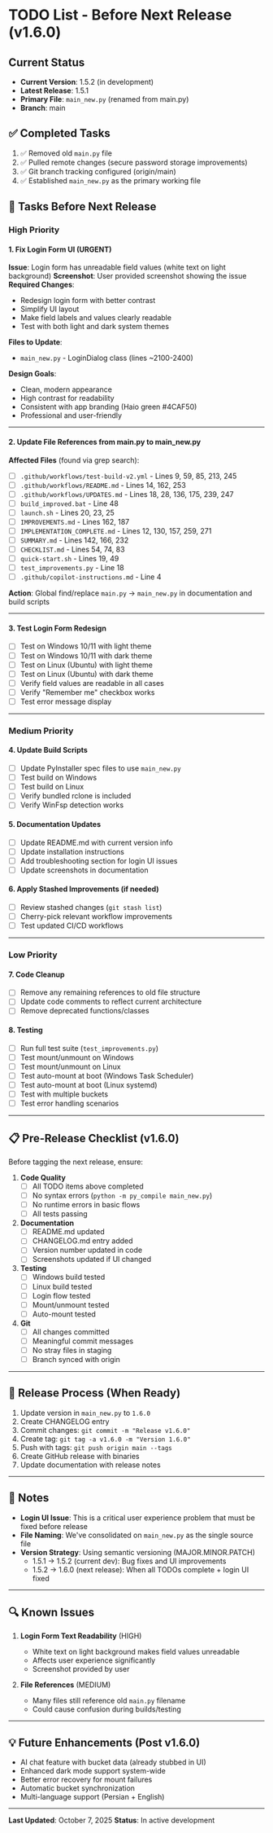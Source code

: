 # TODO List - Before Next Release (v1.6.0)

## Current Status
- **Current Version**: 1.5.2 (in development)
- **Latest Release**: 1.5.1
- **Primary File**: `main_new.py` (renamed from main.py)
- **Branch**: main

## ✅ Completed Tasks
1. ✅ Removed old `main.py` file
2. ✅ Pulled remote changes (secure password storage improvements)
3. ✅ Git branch tracking configured (origin/main)
4. ✅ Established `main_new.py` as the primary working file

## 🔨 Tasks Before Next Release

### High Priority

#### 1. Fix Login Form UI (URGENT)
**Issue**: Login form has unreadable field values (white text on light background)
**Screenshot**: User provided screenshot showing the issue
**Required Changes**:
- Redesign login form with better contrast
- Simplify UI layout
- Make field labels and values clearly readable
- Test with both light and dark system themes

**Files to Update**:
- `main_new.py` - LoginDialog class (lines ~2100-2400)

**Design Goals**:
- Clean, modern appearance
- High contrast for readability
- Consistent with app branding (Haio green #4CAF50)
- Professional and user-friendly

---

#### 2. Update File References from main.py to main_new.py
**Affected Files** (found via grep search):
- [ ] `.github/workflows/test-build-v2.yml` - Lines 9, 59, 85, 213, 245
- [ ] `.github/workflows/README.md` - Lines 14, 162, 253
- [ ] `.github/workflows/UPDATES.md` - Lines 18, 28, 136, 175, 239, 247
- [ ] `build_improved.bat` - Line 48
- [ ] `launch.sh` - Lines 20, 23, 25
- [ ] `IMPROVEMENTS.md` - Lines 162, 187
- [ ] `IMPLEMENTATION_COMPLETE.md` - Lines 12, 130, 157, 259, 271
- [ ] `SUMMARY.md` - Lines 142, 166, 232
- [ ] `CHECKLIST.md` - Lines 54, 74, 83
- [ ] `quick-start.sh` - Lines 19, 49
- [ ] `test_improvements.py` - Line 18
- [ ] `.github/copilot-instructions.md` - Line 4

**Action**: Global find/replace `main.py` → `main_new.py` in documentation and build scripts

---

#### 3. Test Login Form Redesign
- [ ] Test on Windows 10/11 with light theme
- [ ] Test on Windows 10/11 with dark theme
- [ ] Test on Linux (Ubuntu) with light theme
- [ ] Test on Linux (Ubuntu) with dark theme
- [ ] Verify field values are readable in all cases
- [ ] Verify "Remember me" checkbox works
- [ ] Test error message display

---

### Medium Priority

#### 4. Update Build Scripts
- [ ] Update PyInstaller spec files to use `main_new.py`
- [ ] Test build on Windows
- [ ] Test build on Linux
- [ ] Verify bundled rclone is included
- [ ] Verify WinFsp detection works

#### 5. Documentation Updates
- [ ] Update README.md with current version info
- [ ] Update installation instructions
- [ ] Add troubleshooting section for login UI issues
- [ ] Update screenshots in documentation

#### 6. Apply Stashed Improvements (if needed)
- [ ] Review stashed changes (`git stash list`)
- [ ] Cherry-pick relevant workflow improvements
- [ ] Test updated CI/CD workflows

---

### Low Priority

#### 7. Code Cleanup
- [ ] Remove any remaining references to old file structure
- [ ] Update code comments to reflect current architecture
- [ ] Remove deprecated functions/classes

#### 8. Testing
- [ ] Run full test suite (`test_improvements.py`)
- [ ] Test mount/unmount on Windows
- [ ] Test mount/unmount on Linux
- [ ] Test auto-mount at boot (Windows Task Scheduler)
- [ ] Test auto-mount at boot (Linux systemd)
- [ ] Test with multiple buckets
- [ ] Test error handling scenarios

---

## 📋 Pre-Release Checklist (v1.6.0)

Before tagging the next release, ensure:

1. **Code Quality**
   - [ ] All TODO items above completed
   - [ ] No syntax errors (`python -m py_compile main_new.py`)
   - [ ] No runtime errors in basic flows
   - [ ] All tests passing

2. **Documentation**
   - [ ] README.md updated
   - [ ] CHANGELOG.md entry added
   - [ ] Version number updated in code
   - [ ] Screenshots updated if UI changed

3. **Testing**
   - [ ] Windows build tested
   - [ ] Linux build tested
   - [ ] Login flow tested
   - [ ] Mount/unmount tested
   - [ ] Auto-mount tested

4. **Git**
   - [ ] All changes committed
   - [ ] Meaningful commit messages
   - [ ] No stray files in staging
   - [ ] Branch synced with origin

---

## 🚀 Release Process (When Ready)

1. Update version in `main_new.py` to `1.6.0`
2. Create CHANGELOG entry
3. Commit changes: `git commit -m "Release v1.6.0"`
4. Create tag: `git tag -a v1.6.0 -m "Version 1.6.0"`
5. Push with tags: `git push origin main --tags`
6. Create GitHub release with binaries
7. Update documentation with release notes

---

## 📝 Notes

- **Login UI Issue**: This is a critical user experience problem that must be fixed before release
- **File Naming**: We've consolidated on `main_new.py` as the single source file
- **Version Strategy**: Using semantic versioning (MAJOR.MINOR.PATCH)
  - 1.5.1 → 1.5.2 (current dev): Bug fixes and UI improvements
  - 1.5.2 → 1.6.0 (next release): When all TODOs complete + login UI fixed

---

## 🔍 Known Issues

1. **Login Form Text Readability** (HIGH)
   - White text on light background makes field values unreadable
   - Affects user experience significantly
   - Screenshot provided by user

2. **File References** (MEDIUM)
   - Many files still reference old `main.py` filename
   - Could cause confusion during builds/testing

---

## 💡 Future Enhancements (Post v1.6.0)

- AI chat feature with bucket data (already stubbed in UI)
- Enhanced dark mode support system-wide
- Better error recovery for mount failures
- Automatic bucket synchronization
- Multi-language support (Persian + English)

---

**Last Updated**: October 7, 2025
**Status**: In active development
